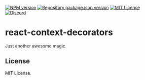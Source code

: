 [![NPM version](https://img.shields.io/npm/v/react-context-decorators?color=%23cb3837&style=flat-square)](https://www.npmjs.com/package/react-context-decorators)
[![Repository package.json version](https://img.shields.io/github/package-json/v/vilic/react-context-decorators?color=%230969da&label=repo&style=flat-square)](./package.json)
[![MIT License](https://img.shields.io/badge/license-MIT-999999?style=flat-square)](./LICENSE)
[![Discord](https://img.shields.io/badge/chat-discord-5662f6?style=flat-square)](https://discord.gg/vanVrDwSkS)

# react-context-decorators

Just another awesome magic.

## License

MIT License.
